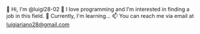 👋 Hi, I'm @luigi28-02
👀 I love programming and I'm interested in finding a job in this field.
🌱 Currently, I'm learning...
📫 You can reach me via email at luigiariano28@gmail.com

<!---
luigi28-02/luigi28-02 is a ✨ special ✨ repository because its `README.md` (this file) appears on your GitHub profile.
You can click the Preview link to take a look at your changes.
--->
